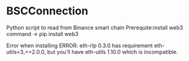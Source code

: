 # BSCConnection
Python script to read from Binance smart chain
Prerequite:install web3
 command -> pip install web3


Error when installing
ERROR: eth-rlp 0.3.0 has requirement eth-utils<3,>=2.0.0, but you'll have eth-utils 1.10.0 which is incompatible.
